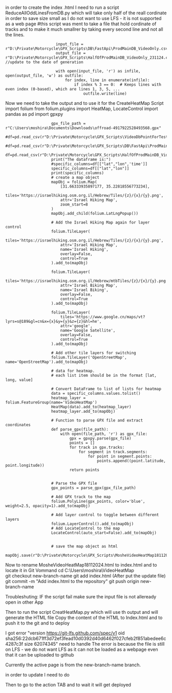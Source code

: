 in order to create the index .html
I need to run a script ReduceAllOddLinesFromDB.py which will take only half of the reall cordinate in order to save size small as I do not want to use LFS - it is not supported as a web page
                          #this script was ment to take a file that hold cordinate of tracks and to make it much smallrer by taking every second line and not all the lines.
                          
                          input_file = r"D:\Private\Motorcycle\GPX_Scripts\DB\FastApi\ProdMainDB_VideoOnly.csv"
                          output_file = r"D:\Private\Motorcycle\GPX_Scripts\HalfOfProdMainDB_VideoOnly_231124.csv" //update to the date of generation
                          
                          with open(input_file, 'r') as infile, open(output_file, 'w') as outfile:
                              for index, line in enumerate(infile):
                                  if index % 3 == 0:  # Keeps lines with even index (0-based), which are lines 1, 3, 5, ...
                                      outfile.write(line)

Now we need to take the output and to use it for the CreateHeatMap Script 
                        import folium
                        from folium.plugins import HeatMap, LocateControl
                        import pandas as pd
                        import gpxpy
                        
                        gpx_file_path = r"C:\Users\moshira\Documents\Downloads\offroad-4917922528493568.gpx"
                        #df=pd.read_csv(r"D:\Private\Motorcycle\GPX_Scripts\VideoDbPointForTest.csv")
                        #df=pd.read_csv(r"D:\Private\Motorcycle\GPX_Scripts\DB\FastApi\ProdMainDB_VideoOnly.csv")
                        df=pd.read_csv(r"D:\Private\Motorcycle\GPX_Scripts\HalfOfProdMainDB_VideoOnly3.csv")
                        print("The dataframe is:")
                        #specific_columns=df[["lat","lon",'time']]
                        specific_columns=df[["lat","lon"]]
                        print(specific_columns)
                        # create a map object
                        mapObj = folium.Map(
                            [31.66333935897177, 35.22818556773234],
                            tiles='https://israelhiking.osm.org.il/Hebrew/Tiles/{z}/{x}/{y}.png',
                            attr='Israel Hiking Map',
                            zoom_start=8
                        )
                        mapObj.add_child(folium.LatLngPopup())
                        
                        # Add the Israel Hiking Map again for layer control
                        folium.TileLayer(
                            tiles='https://israelhiking.osm.org.il/Hebrew/Tiles/{z}/{x}/{y}.png',
                            attr='Israel Hiking Map',
                            name='Israel Hiking',
                            overlay=False,
                            control=True
                        ).add_to(mapObj)
                        
                        folium.TileLayer(
                            tiles='https://israelhiking.osm.org.il/Hebrew/mtbTiles/{z}/{x}/{y}.png',
                            attr='Israel Biking Map',
                            name='Israel Biking',
                            overlay=False,
                            control=True
                        ).add_to(mapObj)
                        
                        folium.TileLayer(
                            tiles='https://www.google.cn/maps/vt?lyrs=s@189&gl=cn&x={x}&y={y}&z={z}&hl=he',
                            attr='google',
                            name='Google Satellite',
                            overlay=False,
                            control=True
                        ).add_to(mapObj)
                        
                        # Add other tile layers for switching
                        folium.TileLayer('OpenStreetMap', name='OpenStreetMap').add_to(mapObj)
                        
                        # data for heatmap. 
                        # each list item should be in the format [lat, long, value]
                        
                        # Convert DataFrame to list of lists for heatmap
                        data = specific_columns.values.tolist()
                        heatmap_layer = folium.FeatureGroup(name='VideoHeatMap')
                        HeatMap(data).add_to(heatmap_layer)
                        heatmap_layer.add_to(mapObj)
                        
                        # Function to parse GPX file and extract coordinates
                        def parse_gpx(file_path):
                            with open(file_path, 'r') as gpx_file:
                                gpx = gpxpy.parse(gpx_file)
                                points = []
                                for track in gpx.tracks:
                                    for segment in track.segments:
                                        for point in segment.points:
                                            points.append((point.latitude, point.longitude))
                                return points
                        
                        
                        # Parse the GPX file
                        gpx_points = parse_gpx(gpx_file_path)
                        
                        # Add GPX track to the map
                        folium.PolyLine(gpx_points, color='blue', weight=2.5, opacity=1).add_to(mapObj)
                        
                        # Add layer control to toggle between different layers
                        folium.LayerControl().add_to(mapObj)
                        # Add LocateControl to the map
                        LocateControl(auto_start=False).add_to(mapObj)
                        
                        
                        # save the map object as html
                        mapObj.save(r"D:\Private\Motorcycle\GPX_Scripts\MosheVideoHeatMap18112024.html")

Now to rename MosheVideoHeatMap18112024.html to index.html and to locate it in 
Git Vommand
cd C:\Users\moshira\VideoHeatMap\
git checkout new-branch-name
git add index.html (After put the update file)
git commit -m "Add index.html to the repository"
git push origin new-branch-name


Troubleshuting:
IF the script fail make sure the input file is not alleready open in other App

Then to run the script CreatHeatMap.py which will use th output and will generate the HTML file
Copy the content of the HTML to Index.html and to push it to the git and to deploy

I got error "version https://git-lfs.github.com/spec/v1 oid sha256:22dcb671ff3d72ef3fead10d0392d40d6462f027cfeb2f851abedee6c4287c3f size 62074345"
need to handle
The error is because the file is still on LFS - we do not want LFS as it can not be loaded as a webpage even that it can be uploaded to github

Currently the active page is from the new-branch-name branch.

in order to update I need to do 




Then to go to the action TAB and to wait it will get deployed
